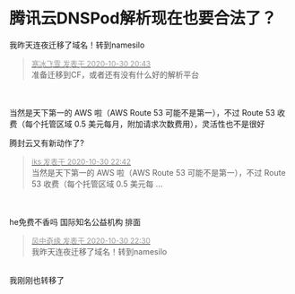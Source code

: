 # 腾讯云DNSPod解析现在也要合法了？


我昨天连夜迁移了域名！转到namesilo<img id="aimg_c0h0E" onclick="zoom(this, this.src, 0, 0, 0)" class="zoom" src="https://cdn.jsdelivr.net/gh/hishis/forum-master/public/images/patch.gif" onmouseover="img_onmouseoverfunc(this)" onload="thumbImg(this)" border="0" alt="" />

<div class="quote"><blockquote><font size="2"><a href="https://www.hostloc.com/forum.php?mod=redirect&amp;goto=findpost&amp;pid=9377248&amp;ptid=760374" target="_blank"><font color="#999999">寒冰飞雪 发表于 2020-10-30 20:43</font></a></font><br />
准备迁移到CF，或者还有没有什么好的解析平台</blockquote></div><br />
<br />
当然是天下第一的 AWS 啦（AWS Route 53 可能不是第一），不过 Route 53 收费（每个托管区域 0.5 美元每月，附加请求次数费用），灵活性也不是很好<img id="aimg_YVTx7" onclick="zoom(this, this.src, 0, 0, 0)" class="zoom" src="https://cdn.jsdelivr.net/gh/hishis/forum-master/public/images/patch.gif" onmouseover="img_onmouseoverfunc(this)" onload="thumbImg(this)" border="0" alt="" />

腾封云又有新动作了?

<div class="quote"><blockquote><font size="2"><a href="https://www.hostloc.com/forum.php?mod=redirect&amp;goto=findpost&amp;pid=9378553&amp;ptid=760374" target="_blank"><font color="#999999">iks 发表于 2020-10-30 22:42</font></a></font><br />
当然是天下第一的 AWS 啦（AWS Route 53 可能不是第一），不过 Route 53 收费（每个托管区域 0.5 美元每 ...</blockquote></div><br />
<br />
he免费不香吗 国际知名公益机构 排面

<div class="quote"><blockquote><font size="2"><a href="https://www.hostloc.com/forum.php?mod=redirect&amp;goto=findpost&amp;pid=9378484&amp;ptid=760374" target="_blank"><font color="#999999">风中奇缘 发表于 2020-10-30 22:30</font></a></font><br />
我昨天连夜迁移了域名！转到namesilo</blockquote></div><br />
我刚刚也转移了
